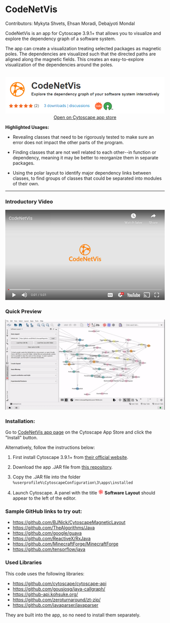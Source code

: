 
# CodeNetVis

Contributors: Mykyta Shvets, Ehsan Moradi, Debajyoti Mondal

CodeNetVis is an app for Cytoscape 3.9.1+ that allows you to
visualize and explore the dependency graph of a software
system.

The app can create a visualization treating
selected packages as magnetic poles. The dependencies are
visualized such that the directed paths are aligned along
the magnetic fields. This creates an easy-to-explore
visualization of the dependencies around the poles.
<br><br>
<p align="center"><a href="https://apps.cytoscape.org/apps/codenetvis"><img src="app-store-preview.png" alt="App Store Preview"><br>Open on Cytoscape app store</a></p>

**Highlighted Usages:**

- Revealing classes that need to be
  rigorously tested to make sure an error does not impact
  the other parts of the program.

- Finding classes that are not well related
  to each other--in function or dependency, meaning it may be
  better to reorganize them in separate packages.

- Using the polar layout to identify major dependency
  links between classes, to find groups of classes that could be
  separated into modules of their own.

---

### Introductory Video

[![Introduction to CodeNetVis](youtube-video.png)](https://youtu.be/aC_zvUjOr8A?t=0s "Introduction to CodeNetVis")

### Quick Preview

<img src="CodeNetVis.gif" width="800" alt="Preview gif of CodeNetVis"> 


### Installation:

Go to [CodeNetVis app page](https://apps.cytoscape.org/apps/codenetvis) on the Cytoscape App Store and click the "Install" button. 

Alternatively, follow the instructions below:

1. First install Cytoscape 3.9.1+ from [their official website](https://cytoscape.org/).

2. Download the app .JAR file from 
[this repository](https://github.com/vgalab/CodeNetVis/raw/master/target/codenetvis-1.0.jar).

3. Copy the .JAR file into the folder
`%userprofile%\CytoscapeConfiguration\3\apps\installed`

4. Launch Cytoscape. A panel with the title ![Icon](src/main/resources/icons/add_pole_N_icon_16.png) **Software Layout**
should appear to the left of the editor.


### Sample GitHub links to try out:

- https://github.com/BJNick/CytoscapeMagneticLayout
- https://github.com/TheAlgorithms/Java
- https://github.com/google/guava
- https://github.com/ReactiveX/RxJava
- https://github.com/MinecraftForge/MinecraftForge
- https://github.com/tensorflow/java

### Used Libraries

This code uses the following libraries:

- https://github.com/cytoscape/cytoscape-api
- https://github.com/gousiosg/java-callgraph/
- https://github-api.kohsuke.org/
- https://github.com/zeroturnaround/zt-zip/
- https://github.com/javaparser/javaparser

They are built into the app, so no need to install them separately.



